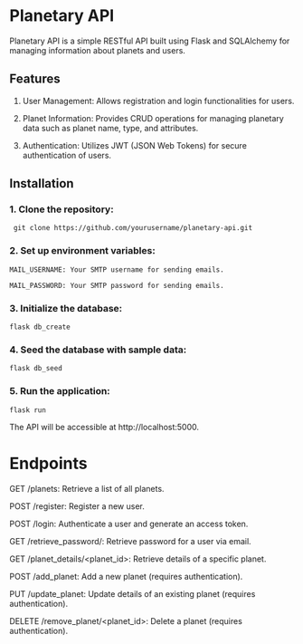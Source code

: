 # Planetary API

Planetary API is a simple RESTful API built using Flask and SQLAlchemy for managing information about planets and users.


## Features

1. User Management: Allows registration and login functionalities for users.

2. Planet Information: Provides CRUD operations for managing planetary data such as planet name, type, and attributes.

3. Authentication: Utilizes JWT (JSON Web Tokens) for secure authentication of users.


## Installation

### 1. Clone the repository:

``` git clone https://github.com/yourusername/planetary-api.git```

### 2. Set up environment variables:

```MAIL_USERNAME: Your SMTP username for sending emails.```

```MAIL_PASSWORD: Your SMTP password for sending emails.```


### 3. Initialize the database:
```flask db_create```

### 4. Seed the database with sample data:
```flask db_seed```

### 5. Run the application:
```flask run```

The API will be accessible at http://localhost:5000.

# Endpoints
GET /planets: Retrieve a list of all planets.

POST /register: Register a new user.

POST /login: Authenticate a user and generate an access token.

GET /retrieve_password/<email>: Retrieve password for a user via email.

GET /planet_details/<planet_id>: Retrieve details of a specific planet.

POST /add_planet: Add a new planet (requires authentication).

PUT /update_planet: Update details of an existing planet (requires authentication).

DELETE /remove_planet/<planet_id>: Delete a planet (requires authentication).


